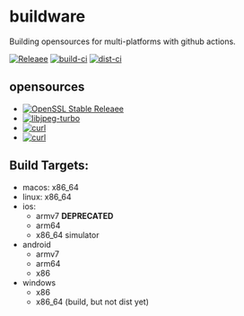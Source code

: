 # buildware
Building opensources for multi-platforms with github actions.
  
[![Releaee](https://img.shields.io/badge/release-1.0.7-blue.svg)](https://github.com/halx99/buildware/releases)
[![build-ci](https://github.com/halx99/buildware/actions/workflows/build-ci.yml/badge.svg)](https://github.com/halx99/buildware/actions/workflows/build-ci.yml)
[![dist-ci](https://github.com/halx99/buildware/actions/workflows/dist-ci.yml/badge.svg)](https://github.com/halx99/buildware/actions/workflows/dist-ci.yml)

## opensources
- [![OpenSSL Stable Releaee](https://img.shields.io/badge/openssl-1.1.1l-green.svg)](https://github.com/openssl/openssl/releases)
- [![libjpeg-turbo](https://img.shields.io/badge/libjpegturbo-2.1.1-green.svg)](https://github.com/libjpeg-turbo/libjpeg-turbo/releases)
- [![curl](https://img.shields.io/badge/curl-7.78.0-green.svg)](https://github.com/curl/curl/releases)
- [![curl](https://img.shields.io/badge/luajit-2.1.8ff09d9-green.svg)](https://github.com/LuaJIT/LuaJIT/commit/8ff09d9f5ad5b037926be2a50dc32b681c5e7597)

## Build Targets:
- macos: x86_64
- linux: x86_64
- ios:
  - armv7 **DEPRECATED**
  - arm64
  - x86_64 simulator
- android
  - armv7
  - arm64
  - x86
- windows
  - x86
  - x86_64 (build, but not dist yet)
